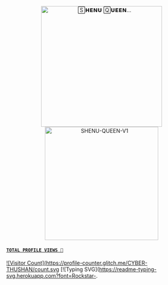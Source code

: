 <p align="center">  
  <a href="tiktok.com/@shenu_status21">
  <p align="center">
<img src="./Android/database/K.Prabhasha.gif" alt="🅂𝗛𝗘𝗡𝗨 🅀𝗨𝗘𝗘𝗡..." width="320"/>
    <img alt="SHENU-QUEEN-V1" height="300" src="https://telegra.ph/file/0ec11c279af938fd9c178.jpg">
  
#### ```TOTAL PROFILE VIEWS 🧚```
![Visitor Count](https://profile-counter.glitch.me/CYBER-THUSHAN/count.svg   [![Typing SVG](https://readme-typing-svg.herokuapp.com?font=Rockstar-. 
</p>













<p align="center">
  <a href="#"><img src="http://readme-typing-svg.herokuapp.com?color=d1fa02&center=true&vCenter=true&multiline=false&lines=𝙃𝙊𝙒+𝘾𝘼𝙉+𝙃𝙀𝙇𝙋+𝙔𝙊𝙐  👩‍🔧" alt="">
</p>
